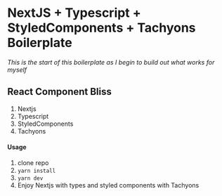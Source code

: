 # NextJS + Typescript + StyledComponents + Tachyons Boilerplate

*This is the start of this boilerplate as I begin to build out what works for myself*

## React Component Bliss
1. Nextjs
2. Typescript
3. StyledComponents
4. Tachyons

#### Usage
1. clone repo
2. `yarn install`
3. `yarn dev`
4. Enjoy Nextjs with types and styled components with Tachyons